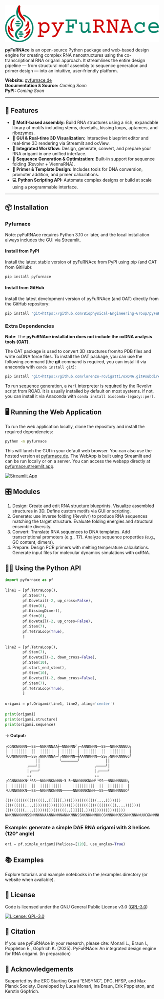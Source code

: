 ![Alt Text](https://github.com/Biophysical-Engineering-Group/pyFuRNAce/blob/main/pyfurnace/app/static/logo_text.png?raw=true)

**pyFuRNAce** is an open-source Python package and web-based design engine for creating complex RNA nanostructures using the co-transcriptional RNA origami approach. It streamlines the entire design pipeline — from structural motif assembly to sequence generation and primer design — into an intuitive, user-friendly platform.

**Website:** [pyfurnace.de](http://pyfurnace.de)\
**Documentation & Source:** _Coming Soon_\
**PyPI:** _Coming Soon_

---

## 🚀 Features

- 🧩 **Motif-based assembly:** Build RNA structures using a rich, expandable library of motifs including stems, dovetails, kissing loops, aptamers, and ribozymes.
- 🎨 **GUI & Real-time 3D Visualization:** Interactive blueprint editor and real-time 3D rendering via Streamlit and oxView.
- 🔄 **Integrated Workflow:** Design, generate, convert, and prepare your RNA origami in one unified interface.
- 🧬 **Sequence Generation & Optimization:** Built-in support for sequence folding (Revolvr + ViennaRNA).
- 🧪 **Primer & Template Design:** Includes tools for DNA conversion, promoter addition, and primer calculations.
- 💻 **Python Scripting API:** Automate complex designs or build at scale using a programmable interface.

---

## 📦 Installation

### Pyfurnace 

Note: pyFuRNAce requires Python 3.10 or later, and the local installation always includes the GUI via Streamlit.

#### Install from PyPI 
Install the latest stable version of pyFuRNAce from PyPI using pip (and OAT from GitHub):

```bash
pip install pyfurnace
```

#### Install from GitHub
Install the latest development version of pyFuRNAce (and OAT) directly from the GitHub repository:

```bash
pip install "git+https://github.com/Biophysical-Engineering-Group/pyFuRNAce.git"
```

### Extra Dependencies

**Note**: The **pyFuRNAce installation does not include the oxDNA analysis tools (OAT)**. 

The OAT package is used to convert 3D structures from/to PDB files and write oxDNA force files. 
To install the OAT package, you can use the following command (the **git** command is required, you can install it via anaconda with `conda install git`):

```bash
pip install "git+https://github.com/lorenzo-rovigatti/oxDNA.git#subdirectory=analysis"
```

To run sequence generation, a `Perl` interpreter is required by the Revolvr script from ROAD. It is usually installed by default on most systems. If not, you can install it via Anaconda with `conda install bioconda-legacy::perl`.

## 🖥️ Running the Web Application

To run the web application locally, clone the repository and install the required dependencies:

```bash
python -m pyfurnace
```

This will lunch the GUI in your default web browser. 
You can also use the hosted version at [pyfurnace.de](http://pyfurnace.de).
The WebApp is built using Streamlit and can be run locally or on a server. You can access the webapp directly at 
[pyfurnace.streamlit.app](https://pyfurnace.streamlit.app).

[![Streamlit App](https://static.streamlit.io/badges/streamlit_badge_black_white.svg)](https://pyfurnace.streamlit.app/)

## 🎛 Modules

1. Design: Create and edit RNA structure blueprints. Visualize assembled structures in 3D.
Define custom motifs via GUI or scripting.
2. Generate: use inverse folding (Revolvr) to produce RNA sequences matching the target structure. Evaluate folding energies and structural ensemble diversity.
3. Convert: Translate RNA sequences to DNA templates. Add transcriptional promoters (e.g., T7). Analyze sequence properties (e.g., GC content, dimers).
4. Prepare: Design PCR primers with melting temperature calculations. Generate input files for molecular dynamics simulations with oxRNA.

## 🧑‍💻 Using the Python API

```python
import pyfurnace as pf

line1 = [pf.TetraLoop(),
        pf.Stem(7),
        pf.Dovetail(-2, up_cross=False),
        pf.Stem(6),
        pf.KissingDimer(),
        pf.Stem(6),
        pf.Dovetail(-2, up_cross=False),
        pf.Stem(7),
        pf.TetraLoop(True),
        ]

line2 = [pf.TetraLoop(),
        pf.Stem(7),
        pf.Dovetail(-2, down_cross=False),
        pf.Stem(10),
        pf.start_end_stem(),
        pf.Stem(10),
        pf.Dovetail(-2, down_cross=False),
        pf.Stem(7),
        pf.TetraLoop(True),
        ]

origami = pf.Origami(line1, line2, aling='center')

print(origami)
print(origami.structure)
print(origami.sequence)
```

#### -> Output:
```
╭CGNKNKNNN──SS──NNKNNNAA┼─NNNNNN╯╭─ANNKNNN──SS──NKNKNNNUU╮
│  ┊┊┊┊┊┊┊  ┊┊  ┊┊┊┊┊┊  │ ┊┊┊┊┊┊ │  ┊┊┊┊┊┊  ┊┊  ┊┊┊┊┊┊┊  │
╰UUNKNKNNN──SS╮╭NNKNNNA─╯╭NNNNNN─┼AANNKNNN──SS╮╭NKNKNNNGC╯
              ││         ╰───────╯            ││
          ╭───╯│                         ╭────╯│
          │╭───╯                         │╭────╯
          ↓↓                             ↓↓
╭CGNNKNNKN╯╰SS──NKNNNKNNNN─3 5─NNKNNNKNNN╯╰SS──NNKNNNNUU╮
│  ┊┊┊┊┊┊┊  ┊┊  ┊┊┊┊┊┊┊┊┊┊     ┊┊┊┊┊┊┊┊┊┊  ┊┊  ┊┊┊┊┊┊┊  │
╰UUNNKNNKN──SS──NKNNNKNNNN─────NNKNNNKNNN──SS──NNKNNNNGC╯

((((((((((((((((((..[[[[[[.))))))))(((((((....)))))))(((((((((....)))))))))))))))))))(((((((((((((((((((....)))))))(((((((((....)))))))))((((((..]]]]]].))))))))))))))))))
NNKNNNKNNNSSNNNKNNAANNNNNNANNKNNNSSNKNKNNNUUCGNNNKNKNSSNNKNNNNUUCGNNNNKNNSSNNNKNNNKNNNNNNKNNNKNSSNKNNKNNUUCGNNKNNKNSSNNNKNKNUUCGNKNKNNNSSNNKNNNAANNNNNNANNNKNNSSNKNNNKNNNN
```


### Example: generate a simple DAE RNA origami with 3 helices (120° angle)
```python
ori = pf.simple_origami(helices=[120], use_angles=True)
```

## 📚 Examples

Explore tutorials and example notebooks in the /examples directory (or website when available).

## 📜 License

Code is licensed under the GNU General Public License v3.0 ([GPL-3.0](https://www.gnu.org/licenses/gpl-3.0.en.html))

[![License: GPL-3.0](https://img.shields.io/badge/License-GPL%20v3-lightgrey.svg)](https://www.gnu.org/licenses/gpl-3.0.en.html)

## 🧠 Citation

If you use pyFuRNAce in your research, please cite:
Monari L., Braun I., Poppleton E., Göpfrich K. (2025). PyFuRNAce: An integrated design engine for RNA origami. (In preparation)

## 🙏 Acknowledgements

Supported by the ERC Starting Grant “ENSYNC”, DFG, HFSP, and Max Planck Society. Developed by Luca Monari, Ina Braun, Erik Poppleton, and Kerstin Göpfrich.
